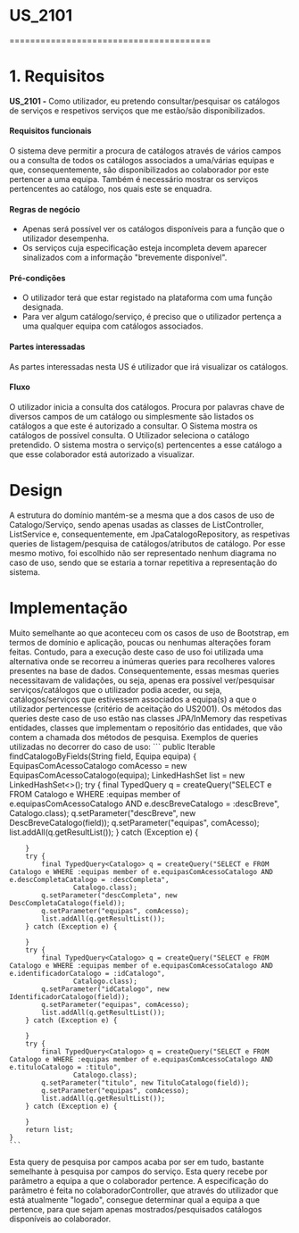 # US_2101
=======================================
# 1. Requisitos
**US_2101 -** Como utilizador, eu pretendo consultar/pesquisar os catálogos de serviços e respetivos serviços que me estão/são disponibilizados.

[comment]: <> (A interpretação feita deste requisito foi no sentido de clarificar o que é pretendido pelo utilizador &#40;ator principal&#41;, que neste caso deseja visualizar que catálogos de serviços e os seus serviços que estão disponíveis tendo em conta a sua função.  )

#### Requisitos funcionais

O sistema deve permitir a procura de catálogos através de vários campos ou a consulta de todos os catálogos associados a uma/várias equipas e que, consequentemente, são disponibilizados ao colaborador por este pertencer a uma equipa. Também é necessário mostrar os serviços pertencentes ao catálogo, nos quais este se enquadra.

#### Regras de negócio
* Apenas será possível ver os catálogos disponíveis para a função que o utilizador desempenha.
* Os serviços cuja especificação esteja incompleta devem aparecer sinalizados com a informação "brevemente disponível".

#### Pré-condições

* O utilizador terá que estar registado na plataforma com uma função designada.
* Para ver algum catálogo/serviço, é preciso que o utilizador pertença a uma qualquer equipa com catálogos associados.


#### Partes interessadas

As partes interessadas nesta US é utilizador que irá visualizar os catálogos.

#### Fluxo

O utilizador inicia a consulta dos catálogos. Procura por palavras chave de diversos campos de um catálogo ou simplesmente são listados os catálogos a que este é autorizado a consultar. O Sistema mostra os catálogos de possível consulta. O Utilizador seleciona o catálogo pretendido. O sistema mostra o serviço(s) pertencentes a esse catálogo a que esse colaborador está autorizado a visualizar.


# Design

A estrutura do domínio mantém-se a mesma que a dos casos de uso de Catalogo/Serviço, sendo apenas usadas as classes de ListController, ListService e, consequentemente, em JpaCatalogoRepository, as respetivas queries de listagem/pesquisa de catálogos/atributos de catálogo. Por esse mesmo motivo, foi escolhido não ser representado nenhum diagrama no caso de uso, sendo que se estaria a tornar repetitiva a representação do sistema.



# Implementação

Muito semelhante ao que aconteceu com os casos de uso de Bootstrap, em termos de domínio e aplicação, poucas ou nenhumas alterações foram feitas. Contudo, para a execução deste caso de uso foi utilizada uma alternativa onde se recorreu a inúmeras queries para recolheres valores presentes na base de dados. Consequentemente, essas mesmas queries necessitavam de validações, ou seja, apenas era possível ver/pesquisar serviços/catálogos que o utilizador podia aceder, ou seja, catálogos/serviços que estivessem associados a equipa(s) a que o utilizador pertencesse (critério de aceitação do US2001).
Os métodos das queries deste caso de uso estão nas classes JPA/InMemory das respetivas entidades, classes que implementam o repositório das entidades, que vão contem a chamada dos métodos de pesquisa.
Exemplos de queries utilizadas no decorrer do caso de uso:
    ```
    public Iterable<Catalogo> findCatalogoByFields(String field, Equipa equipa) {
        EquipasComAcessoCatalogo comAcesso = new EquipasComAcessoCatalogo(equipa);
        LinkedHashSet<Catalogo> list = new LinkedHashSet<>();
        try {
            final TypedQuery<Catalogo> q = createQuery("SELECT e FROM Catalogo e WHERE :equipas member of e.equipasComAcessoCatalogo AND e.descBreveCatalogo = :descBreve",
                    Catalogo.class);
            q.setParameter("descBreve", new DescBreveCatalogo(field));
            q.setParameter("equipas", comAcesso);
            list.addAll(q.getResultList());
        } catch (Exception e) {

        }
        try {
            final TypedQuery<Catalogo> q = createQuery("SELECT e FROM Catalogo e WHERE :equipas member of e.equipasComAcessoCatalogo AND e.descCompletaCatalogo = :descCompleta",
                    Catalogo.class);
            q.setParameter("descCompleta", new DescCompletaCatalogo(field));
            q.setParameter("equipas", comAcesso);
            list.addAll(q.getResultList());
        } catch (Exception e) {

        }
        try {
            final TypedQuery<Catalogo> q = createQuery("SELECT e FROM Catalogo e WHERE :equipas member of e.equipasComAcessoCatalogo AND e.identificadorCatalogo = :idCatalogo",
                    Catalogo.class);
            q.setParameter("idCatalogo", new IdentificadorCatalogo(field));
            q.setParameter("equipas", comAcesso);
            list.addAll(q.getResultList());
        } catch (Exception e) {

        }
        try {
            final TypedQuery<Catalogo> q = createQuery("SELECT e FROM Catalogo e WHERE :equipas member of e.equipasComAcessoCatalogo AND e.tituloCatalogo = :titulo",
                    Catalogo.class);
            q.setParameter("titulo", new TituloCatalogo(field));
            q.setParameter("equipas", comAcesso);
            list.addAll(q.getResultList());
        } catch (Exception e) {

        }
        return list;
    }
    ```

Esta query de pesquisa por campos acaba por ser em tudo, bastante semelhante à pesquisa por campos do serviço. Esta query recebe por parâmetro a equipa a que o colaborador pertence. A especificação do parâmetro é feita no colaboradorController, que através do utilizador que está atualmente "logado", consegue determinar qual a equipa a que pertence, para que sejam apenas mostrados/pesquisados catálogos disponíveis ao colaborador.
